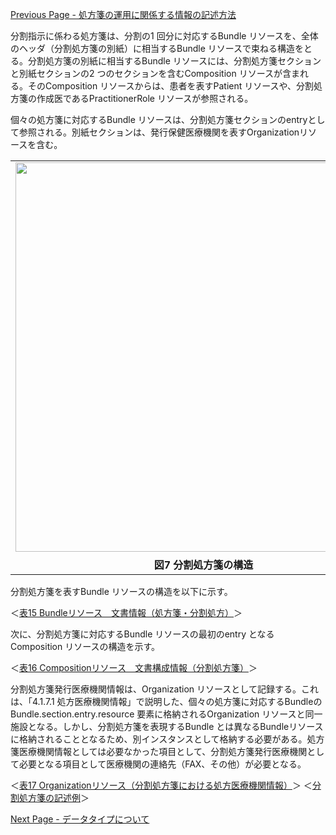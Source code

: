 [Previous Page - 処方箋の運用に関係する情報の記述方法](descriptionmethod.html)

分割指示に係わる処方箋は、分割の1 回分に対応するBundle リソースを、全体のヘッダ（分割処方箋の別紙）に相当するBundle リソースで束ねる構造をとる。分割処方箋の別紙に相当するBundle リソースには、分割処方箋セクションと別紙セクションの2 つのセクションを含むComposition リソースが含まれる。そのComposition リソースからは、患者を表すPatient リソースや、分割処方箋の作成医であるPractitionerRole リソースが参照される。

個々の処方箋に対応するBundle リソースは、分割処方箋セクションのentryとして参照される。別紙セクションは、発行保健医療機関を表すOrganizationリソースを含む。

<table style="border: 0px none">
<tr><td  style="border: 0px none"><img src="figure7.png" width="602" height="623"></td></tr>
<tr><th style="border: 0px none; text-align: center">図7 分割処方箋の構造</th></tr>
</table>

分割処方箋を表すBundle リソースの構造を以下に示す。

＜[表15 Bundleリソース　文書情報（処方箋・分割処方）](https://trifolia-fhir.lantanagroup.com/igs/lantana_hapi_r4/jp-ePrescription/StructureDefinition-jp-ePrescription-Bundle2.html)＞

次に、分割処方箋に対応するBundle リソースの最初のentry となるComposition リソースの構造を示す。

＜[表16 Compositionリソース　文書構成情報（分割処方箋）](https://trifolia-fhir.lantanagroup.com/igs/lantana_hapi_r4/jp-ePrescription/StructureDefinition-jp-ePrescription-Composition2.html)＞

分割処方箋発行医療機関情報は、Organization リソースとして記録する。これは、「4.1.7.1 処方医療機関情報」で説明した、個々の処方箋に対応するBundleのBundle.section.entry.resource 要素に格納されるOrganization リソースと同一施設となる。しかし、分割処方箋を表現するBundle とは異なるBundleリソースに格納されることとなるため、別インスタンスとして格納する必要がある。処方箋医療機関情報としては必要なかった項目として、分割処方箋発行医療機関として必要となる項目として医療機関の連絡先（FAX、その他）が必要となる。

＜[表17 Organizationリソース（分割処方箋における処方医療機関情報）](https://trifolia-fhir.lantanagroup.com/igs/lantana_hapi_r4/jp-ePrescription/StructureDefinition-jp-ePrescription-Organization4.html)＞
＜[分割処方箋の記述例](https://trifolia-fhir.lantanagroup.com/igs/lantana_hapi_r4/jp-ePrescription/Bundle-jp-ePrescription-BundleSS.html)＞


[Next Page - データタイプについて](datatype.html)